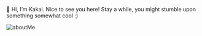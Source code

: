 👋 Hi, I’m Kakai. Nice to see you here! Stay a while, you might stumble upon something somewhat cool :)

![aboutMe](https://user-images.githubusercontent.com/92310262/163053213-7693ba13-73c7-4b8b-a7b6-0bf8d9944107.png)

